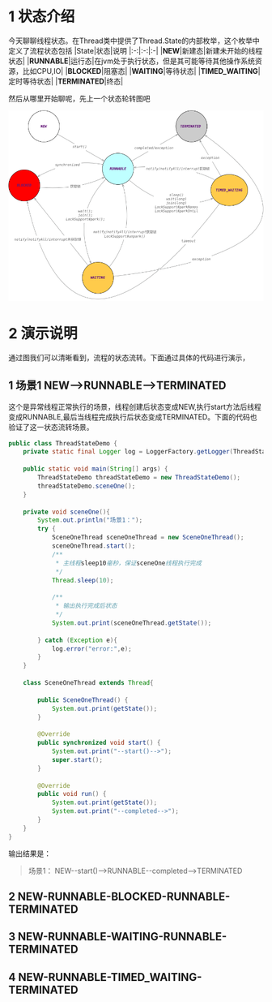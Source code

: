 # 1 状态介绍

今天聊聊线程状态。在Thread类中提供了Thread.State的内部枚举，这个枚举中定义了流程状态包括
|State|状态|说明
|:-:|:-:|:-|
|**NEW**|新建态|新建未开始的线程状态|
|**RUNNABLE**|运行态|在jvm处于执行状态，但是其可能等待其他操作系统资源，比如CPU,IO|
|**BLOCKED**|阻塞态|
|**WAITING**|等待状态|
|**TIMED_WAITING**|定时等待状态|
|**TERMINATED**|终态|

然后从哪里开始聊呢，先上一个状态轮转图吧

![thread状态图](/images/thread/ThreadStatus.png)

# 2 演示说明

通过图我们可以清晰看到，流程的状态流转。下面通过具体的代码进行演示，

## 1 场景1 NEW-->RUNNABLE-->TERMINATED

这个是异常线程正常执行的场景，线程创建后状态变成NEW,执行start方法后线程变成RUNNABLE,最后当线程完成执行后状态变成TERMINATED。下面的代码也验证了这一状态流转场景。

``` java
public class ThreadStateDemo {
	private static final Logger log = LoggerFactory.getLogger(ThreadStateDemo.class);
 
	public static void main(String[] args) {
		ThreadStateDemo threadStateDemo = new ThreadStateDemo();
		threadStateDemo.sceneOne();
	}
 
	private void sceneOne(){
    	System.out.println("场景1：");
		try {
			SceneOneThread sceneOneThread = new SceneOneThread();
			sceneOneThread.start();
			/**
			 * 主线程sleep10毫秒，保证sceneOne线程执行完成
			 */
			Thread.sleep(10);
			
			/**
			 * 输出执行完成后状态
			 */
			System.out.print(sceneOneThread.getState());
			
		} catch (Exception e){
			log.error("error:",e);
		}
	}
	
	class SceneOneThread extends Thread{
		
  		public SceneOneThread() {
			System.out.print(getState());
		}
		
		@Override
		public synchronized void start() {
			System.out.print("--start()-->");
			super.start();
		}
		
		@Override
		public void run() {
			System.out.print(getState());
			System.out.print("--completed-->");
		}
	}
}
```

输出结果是：
> 场景1：
> NEW--start()-->RUNNABLE--completed-->TERMINATED

## 2 NEW-RUNNABLE-BLOCKED-RUNNABLE-TERMINATED

## 3 NEW-RUNNABLE-WAITING-RUNNABLE-TERMINATED

## 4 NEW-RUNNABLE-TIMED_WAITING-TERMINATED
